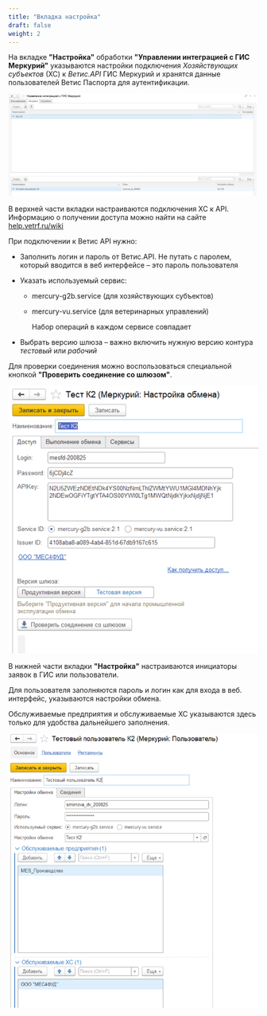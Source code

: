 ```yaml
---
title: "Вкладка настройка"
draft: false
weight: 2
---
```


На вкладке **"Настройка"** обработки **"Управлении интеграцией с ГИС Меркурий"** указываются настройки подключения *Хозяйствующих субъектов* (ХС) к *Ветис.АPI* ГИС Меркурий и хранятся данные пользователей Ветис Паспорта для аутентификации.

[![1][1]][1]

В верхней части вкладки настраиваются подключения ХС к API. Информацию о получении доступа можно найти на сайте [help.vetrf.ru/wiki](http://help.vetrf.ru/wiki)

При подключении к Ветис API нужно:

- Заполнить логин и пароль от Ветис.API. Не путать с паролем, который вводится в веб интерфейсе – это пароль пользователя
- Указать используемый сервис:

    - mercury-g2b.service (для хозяйствующих субъектов)
    - mercury-vu.service (для ветеринарных управлений)

      Набор операций в каждом сервисе совпадает

- Выбрать версию шлюза – важно включить нужную версию контура *тестовый* или *рабочий*

Для проверки соединения можно воспользоваться специальной кнопкой **"Проверить соединение со шлюзом"**.

[![2][2]][2]

В нижней части вкладки **"Настройка"** настраиваются инициаторы заявок в ГИС или пользователи.

Для пользователя заполняются пароль и логин как для входа в веб. интерфейс, указываются настройки обмена.

Обслуживаемые предприятия и обслуживаемые ХС указываются здесь только для удобства дальнейшего заполнения.

[![3][3]][3]

[1]: 1.png
[2]: 2.png
[3]: 3.png
